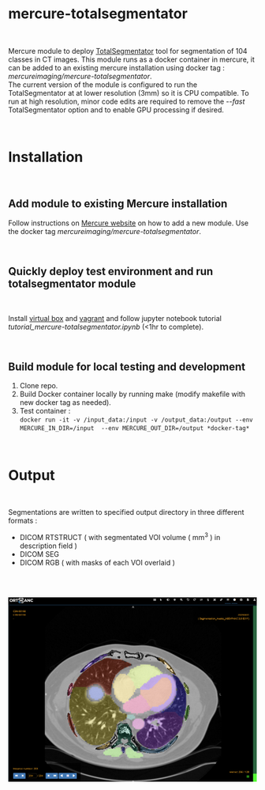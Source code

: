 # **mercure-totalsegmentator**
<br>

Mercure module to deploy [TotalSegmentator](https://github.com/wasserth/TotalSegmentator) tool for segmentation of 104 classes in CT images. This module runs as a docker container in mercure, it can be added to an existing mercure installation using docker tag : *mercureimaging/mercure-totalsegmentator*.
<br>
The current version of the module is configured to run the TotalSegmentator at at lower resolution (3mm) so it is CPU compatible. To run at high resolution, minor code edits are required to remove the *--fast* TotalSegmentator option and to enable GPU processing if desired.

<br>

# Installation
<br>


## Add module to existing Mercure installation
Follow instructions on [Mercure website](https://mercure-imaging.org) on how to add a new module. Use the docker tag *mercureimaging/mercure-totalsegmentator*.

<br>


## Quickly deploy test environment and run totalsegmentator module

<br>

Install [virtual box](https://www.virtualbox.org/) and [vagrant](https://www.vagrantup.com/) and follow jupyter notebook tutorial *tutorial_mercure-totalsegmentator.ipynb* (<1hr to complete).

<br>

## Build module for local testing and development
1. Clone repo.
2. Build Docker container locally by running make (modify makefile with new docker tag as needed).
3. Test container :\
`docker run -it -v /input_data:/input -v /output_data:/output --env MERCURE_IN_DIR=/input  --env MERCURE_OUT_DIR=/output *docker-tag*`

<br>

# Output
<br>

Segmentations are written to specified output directory in three different formats :
- DICOM RTSTRUCT ( with segmentated VOI volume ( mm<sup>3</sup> ) in description field )
- DICOM SEG
- DICOM RGB ( with masks of each VOI overlaid )

<br>
<br>


![image.png](seg_image.png)
